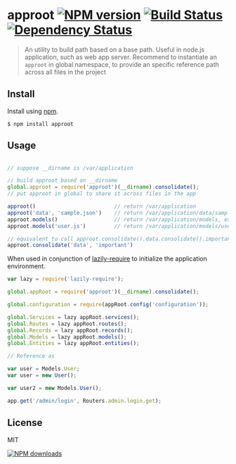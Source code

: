 approot [![NPM version][npm-image]][npm-url] [![Build Status][ci-image]][ci-url] [![Dependency Status][depstat-image]][depstat-url]
================

> An utility to build path based on a base path. Useful in node.js application, such as web app server. 
> Recommend to instantiate an `approot` in global namespace, to provide an specific reference path across all files in the project

## Install

Install using [npm][npm-url].

    $ npm install approot

## Usage

```javascript 

// suppose __dirname is /var/application

// build approot based on __dirname
global.approot = require('approot')(__dirname).consolidate();
// put approot in global to share it across files in the app

approot()                         // return /var/application
approot('data', 'sample.json')    // return /var/application/data/sample.json
approot.models()                  // return /var/application/models, exists after consolidate is called
approot.models('user.js')         // return /var/application/models/user.js

// equivalent to call approot.consolidate().data.consolidate().important.consolidate()
approot.consolidate('data', 'important') 

```

When used in conjunction of [lazily-require](https://github.com/timnew/lazily-require) to initialize the application environment.

```javascript
var lazy = require('lazily-require');

global.appRoot = require('approot')(__dirname).consolidate();

global.configuration = require(appRoot.config('configuration'));

global.Services = lazy appRoot.services();
global.Routes = lazy appRoot.routes();
global.Records = lazy appRoot.records();
global.Models = lazy appRoot.models();
global.Entities = lazy appRoot.entities();

// Reference as

var user = Models.User;
var user = new User();

var user2 = new Models.User();

app.get('/admin/login', Routers.admin.login.get);


```

## License
MIT

[![NPM downloads][npm-downloads]][npm-url]

[homepage]: https://github.com/timnew/approot

[npm-url]: https://npmjs.org/package/approot
[npm-image]: http://img.shields.io/npm/v/approot.svg?style=flat
[npm-downloads]: http://img.shields.io/npm/dm/approot.svg?style=flat

[ci-url]: https://drone.io/github.com/timnew/approot/latest
[ci-image]: https://drone.io/github.com/timnew/approot/status.png

[depstat-url]: https://gemnasium.com/timnew/approot
[depstat-image]: http://img.shields.io/gemnasium/timnew/approot.svg?style=flat
